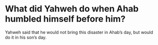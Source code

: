 # What did Yahweh do when Ahab humbled himself before him?

Yahweh said that he would not bring this disaster in Ahab’s day, but would do it in his son’s day.

